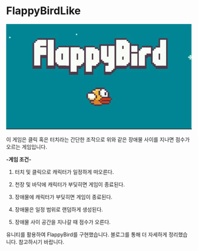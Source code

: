 # FlappyBirdLike

 ![FlappyBird](https://github.com/DozeKR/DozeKR.github.io/blob/master/images/2023-02-15-flappybird/flappybird.PNG?raw=true)

이 게임은 클릭 혹은 터치라는 간단한 조작으로 위와 같은 장애물 사이를 지나면 점수가 오르는 게임입니다.


**-게임 조건-**

1. 터치 및 클릭으로 캐릭터가 일정하게 떠오른다.

2. 천장 및 바닥에 캐릭터가 부딪히면 게임이 종료된다.

3. 장애물에 캐릭터가 부딪히면 게임이 종료된다.

4. 장애물은 일정 범위로 랜덤하게 생성된다.

5. 장애물 사이 공간을 지나갈 때 점수가 오른다.


 [<DOZEDATABASE>](https://dozekr.github.io/)
 
 유니티를 활용하여 FlappyBird를 구현했습니다. 블로그를 통해 더 자세하게 정리했습니다. 참고하시기 바랍니다.

